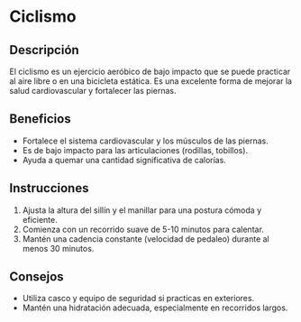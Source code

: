 # Ciclismo

## Descripción
El ciclismo es un ejercicio aeróbico de bajo impacto que se puede practicar al aire libre o en una bicicleta estática. Es una excelente forma de mejorar la salud cardiovascular y fortalecer las piernas.

## Beneficios
- Fortalece el sistema cardiovascular y los músculos de las piernas.
- Es de bajo impacto para las articulaciones (rodillas, tobillos).
- Ayuda a quemar una cantidad significativa de calorías.

## Instrucciones
1. Ajusta la altura del sillín y el manillar para una postura cómoda y eficiente.
2. Comienza con un recorrido suave de 5-10 minutos para calentar.
3. Mantén una cadencia constante (velocidad de pedaleo) durante al menos 30 minutos.

## Consejos
- Utiliza casco y equipo de seguridad si practicas en exteriores.
- Mantén una hidratación adecuada, especialmente en recorridos largos.